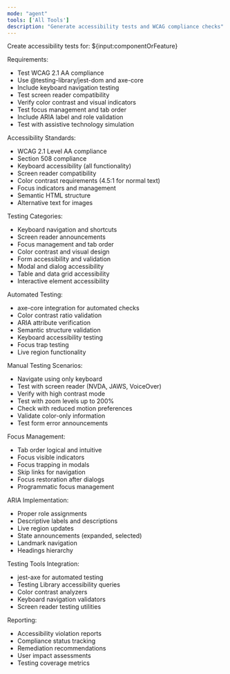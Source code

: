 ```yaml
---
mode: "agent"
tools: ['All Tools']
description: "Generate accessibility tests and WCAG compliance checks"
---
```


Create accessibility tests for: ${input:componentOrFeature}

Requirements:

- Test WCAG 2.1 AA compliance
- Use @testing-library/jest-dom and axe-core
- Include keyboard navigation testing
- Test screen reader compatibility
- Verify color contrast and visual indicators
- Test focus management and tab order
- Include ARIA label and role validation
- Test with assistive technology simulation

Accessibility Standards:

- WCAG 2.1 Level AA compliance
- Section 508 compliance
- Keyboard accessibility (all functionality)
- Screen reader compatibility
- Color contrast requirements (4.5:1 for normal text)
- Focus indicators and management
- Semantic HTML structure
- Alternative text for images

Testing Categories:

- Keyboard navigation and shortcuts
- Screen reader announcements
- Focus management and tab order
- Color contrast and visual design
- Form accessibility and validation
- Modal and dialog accessibility
- Table and data grid accessibility
- Interactive element accessibility

Automated Testing:

- axe-core integration for automated checks
- Color contrast ratio validation
- ARIA attribute verification
- Semantic structure validation
- Keyboard accessibility testing
- Focus trap testing
- Live region functionality

Manual Testing Scenarios:

- Navigate using only keyboard
- Test with screen reader (NVDA, JAWS, VoiceOver)
- Verify with high contrast mode
- Test with zoom levels up to 200%
- Check with reduced motion preferences
- Validate color-only information
- Test form error announcements

Focus Management:

- Tab order logical and intuitive
- Focus visible indicators
- Focus trapping in modals
- Skip links for navigation
- Focus restoration after dialogs
- Programmatic focus management

ARIA Implementation:

- Proper role assignments
- Descriptive labels and descriptions
- Live region updates
- State announcements (expanded, selected)
- Landmark navigation
- Headings hierarchy

Testing Tools Integration:

- jest-axe for automated testing
- Testing Library accessibility queries
- Color contrast analyzers
- Keyboard navigation validators
- Screen reader testing utilities

Reporting:

- Accessibility violation reports
- Compliance status tracking
- Remediation recommendations
- User impact assessments
- Testing coverage metrics
